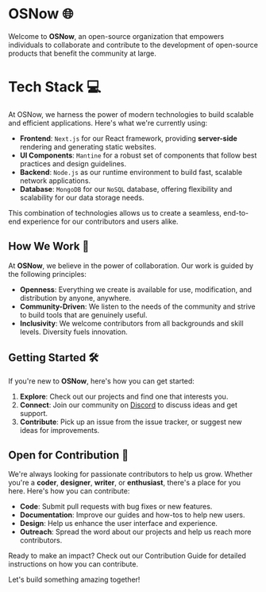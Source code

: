 # OSNow 🌐

Welcome to **OSNow**, an open-source organization that empowers individuals to collaborate and contribute to the development of open-source products that benefit the community at large.

# Tech Stack 💻

At OSNow, we harness the power of modern technologies to build scalable and efficient applications. Here's what we're currently using:

- **Frontend**: `Next.js` for our React framework, providing **server-side** rendering and generating static websites.
- **UI Components**: `Mantine` for a robust set of components that follow best practices and design guidelines.
- **Backend**: `Node.js` as our runtime environment to build fast, scalable network applications.
- **Database**: `MongoDB` for our `NoSQL` database, offering flexibility and scalability for our data storage needs.

This combination of technologies allows us to create a seamless, end-to-end experience for our contributors and users alike.

## How We Work 🤝

At **OSNow**, we believe in the power of collaboration. Our work is guided by the following principles:

- **Openness**: Everything we create is available for use, modification, and distribution by anyone, anywhere.
- **Community-Driven**: We listen to the needs of the community and strive to build tools that are genuinely useful.
- **Inclusivity**: We welcome contributors from all backgrounds and skill levels. Diversity fuels innovation.

## Getting Started 🛠️

If you're new to **OSNow**, here's how you can get started:

1. **Explore**: Check out our projects and find one that interests you.
2. **Connect**: Join our community on [Discord](https://discord.gg/4t6bcAHS) to discuss ideas and get support. 
3. **Contribute**: Pick up an issue from the issue tracker, or suggest new ideas for improvements.

## Open for Contribution 👐

We're always looking for passionate contributors to help us grow. Whether you're a **coder**, **designer**, **writer**, or **enthusiast**, there's a place for you here. Here's how you can contribute:

- **Code**: Submit pull requests with bug fixes or new features.
- **Documentation**: Improve our guides and how-tos to help new users.
- **Design**: Help us enhance the user interface and experience.
- **Outreach**: Spread the word about our projects and help us reach more contributors.

Ready to make an impact? Check out our Contribution Guide for detailed instructions on how you can contribute.

Let's build something amazing together!
